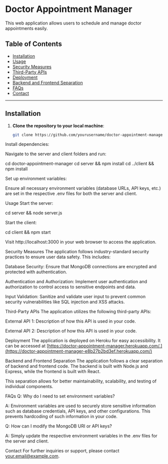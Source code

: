 # Doctor Appointment Manager

This web application allows users to schedule and manage doctor appointments easily.

## Table of Contents

- [Installation](#installation)
- [Usage](#usage)
- [Security Measures](#security-measures)
- [Third-Party APIs](#third-party-apis)
- [Deployment](#deployment)
- [Backend and Frontend Separation](#backend-and-frontend-separation)
- [FAQs](#faqs)
- [Contact](#contact)

---

## Installation

1. **Clone the repository to your local machine**:

   ```bash
   git clone https://github.com/yourusername/doctor-appointment-manager.git


Install dependencies:

Navigate to the server and client folders and run:

cd doctor-appointment-manager
cd server && npm install
cd ../client && npm install

Set up environment variables:

Ensure all necessary environment variables (database URLs, API keys, etc.) are set in the respective .env files for both the server and client.

Usage
Start the server:

cd server && node server.js

Start the client:

cd client && npm start

Visit http://localhost:3000 in your web browser to access the application.

Security Measures
The application follows industry-standard security practices to ensure user data safety. This includes:

Database Security: Ensure that MongoDB connections are encrypted and protected with authentication.

Authentication and Authorization: Implement user authentication and authorization to control access to sensitive endpoints and data.

Input Validation: Sanitize and validate user input to prevent common security vulnerabilities like SQL injection and XSS attacks.

Third-Party APIs
The application utilizes the following third-party APIs:

External API 1: Description of how this API is used in your code.

External API 2: Description of how this API is used in your code.

Deployment
The application is deployed on Heroku for easy accessibility. It can be accessed at [https://doctor-appointment-manager.herokuapp.com/.](https://doctor-appointment-manager-e8b27b2bd3ef.herokuapp.com/)

Backend and Frontend Separation
The application follows a clear separation of backend and frontend code. The backend is built with Node.js and Express, while the frontend is built with React.

This separation allows for better maintainability, scalability, and testing of individual components.

FAQs
Q: Why do I need to set environment variables?

A: Environment variables are used to securely store sensitive information such as database credentials, API keys, and other configurations. This prevents hardcoding of such information in your code.

Q: How can I modify the MongoDB URI or API keys?

A: Simply update the respective environment variables in the .env files for the server and client.

Contact
For further inquiries or support, please contact your.email@example.com.

